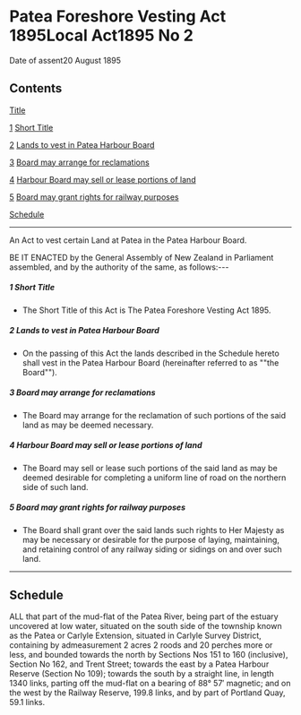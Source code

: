 # Patea Foreshore Vesting Act 1895Local Act1895 No 2

Date of assent20 August 1895

## Contents

[Title][0]

[1][1] [Short Title][1]

[2][2] [Lands to vest in Patea Harbour Board][2]

[3][3] [Board may arrange for reclamations][3]

[4][4] [Harbour Board may sell or lease portions of land][4]

[5][5] [Board may grant rights for railway purposes][5]

[Schedule][6]  
[][6]

---

An Act to vest certain Land at Patea in the Patea Harbour Board.

BE IT ENACTED by the General Assembly of New Zealand in Parliament assembled, and by the authority of the same, as follows:---

##### 1 Short Title
    
*   The Short Title of this Act is The Patea Foreshore Vesting Act 1895\.

##### 2 Lands to vest in Patea Harbour Board
    
*   On the passing of this Act the lands described in the Schedule hereto shall vest in the Patea Harbour Board (hereinafter referred to as ""the Board"").

##### 3 Board may arrange for reclamations
    
*   The Board may arrange for the reclamation of such portions of the said land as may be deemed necessary.

##### 4 Harbour Board may sell or lease portions of land
    
*   The Board may sell or lease such portions of the said land as may be deemed desirable for completing a uniform line of road on the northern side of such land.

##### 5 Board may grant rights for railway purposes
    
*   The Board shall grant over the said lands such rights to Her Majesty as may be necessary or desirable for the purpose of laying, maintaining, and retaining control of any railway siding or sidings on and over such land.

---

## Schedule

ALL that part of the mud-flat of the Patea River, being part of the estuary uncovered at low water, situated on the south side of the township known as the Patea or Carlyle Extension, situated in Carlyle Survey District, containing by admeasurement 2 acres 2 roods and 20 perches more or less, and bounded towards the north by Sections Nos 151 to 160 (inclusive), Section No 162, and Trent Street; towards the east by a Patea Harbour Reserve (Section No 109); towards the south by a straight line, in length 1340 links, parting off the mud-flat on a bearing of 88° 57′ magnetic; and on the west by the Railway Reserve, 199.8 links, and by part of Portland Quay, 59.1 links.

[0]: http://www.legislation.govt.nz/act/local/1895/0002/latest/whole.html#DLM24633
[1]: http://www.legislation.govt.nz/act/local/1895/0002/latest/whole.html#DLM24635
[2]: http://www.legislation.govt.nz/act/local/1895/0002/latest/whole.html#DLM24636
[3]: http://www.legislation.govt.nz/act/local/1895/0002/latest/whole.html#DLM24637
[4]: http://www.legislation.govt.nz/act/local/1895/0002/latest/whole.html#DLM24638
[5]: http://www.legislation.govt.nz/act/local/1895/0002/latest/whole.html#DLM24639
[6]: http://www.legislation.govt.nz/act/local/1895/0002/latest/whole.html#DLM24640